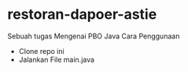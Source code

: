 # restoran-dapoer-astie
Sebuah tugas Mengenai PBO Java 
Cara Penggunaan
- Clone repo ini
- Jalankan File main.java
